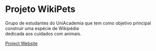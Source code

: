 # Projeto WikiPets

Grupo de estudantes do UniAcademia que tem como objetivo principal construir uma espécie de Wikipédia  
dedicada aos cuidados com animais.

[Project Website](https://wikipetsuni.netlify.app/)
